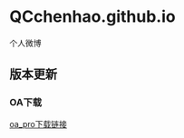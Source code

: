 # QCchenhao.github.io
个人微博
## 版本更新
### OA下载
[oa_pro下载链接](itms-services://?action=download-manifest&url=https://qcchenhao.github.io/oa_pro/manifest.plist) 
